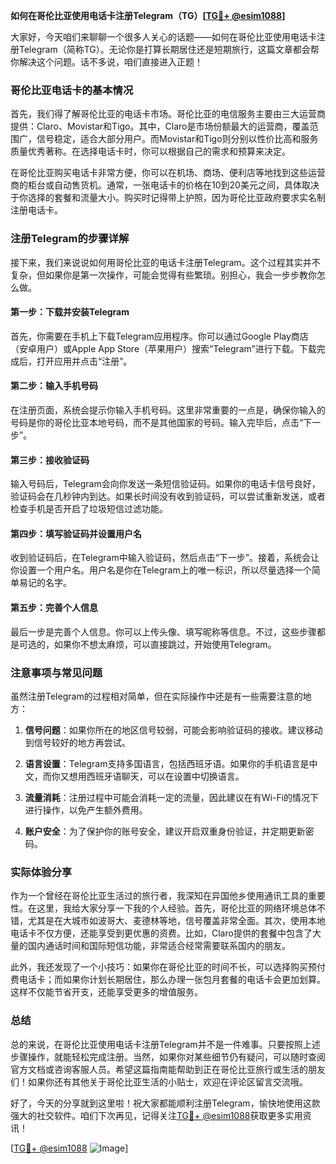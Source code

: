 **如何在哥伦比亚使用电话卡注册Telegram（TG）[[TG💪+ @esim1088](https://t.me/s/esim1088)]**

大家好，今天咱们来聊聊一个很多人关心的话题——如何在哥伦比亚使用电话卡注册Telegram（简称TG）。无论你是打算长期居住还是短期旅行，这篇文章都会帮你解决这个问题。话不多说，咱们直接进入正题！

### 哥伦比亚电话卡的基本情况

首先，我们得了解哥伦比亚的电话卡市场。哥伦比亚的电信服务主要由三大运营商提供：Claro、Movistar和Tigo。其中，Claro是市场份额最大的运营商，覆盖范围广，信号稳定，适合大部分用户。而Movistar和Tigo则分别以性价比高和服务质量优秀著称。在选择电话卡时，你可以根据自己的需求和预算来决定。

在哥伦比亚购买电话卡非常方便，你可以在机场、商场、便利店等地找到这些运营商的柜台或自动售货机。通常，一张电话卡的价格在10到20美元之间，具体取决于你选择的套餐和流量大小。购买时记得带上护照，因为哥伦比亚政府要求实名制注册电话卡。

### 注册Telegram的步骤详解

接下来，我们来说说如何用哥伦比亚的电话卡注册Telegram。这个过程其实并不复杂，但如果你是第一次操作，可能会觉得有些繁琐。别担心，我会一步步教你怎么做。

#### 第一步：下载并安装Telegram

首先，你需要在手机上下载Telegram应用程序。你可以通过Google Play商店（安卓用户）或Apple App Store（苹果用户）搜索“Telegram”进行下载。下载完成后，打开应用并点击“注册”。

#### 第二步：输入手机号码

在注册页面，系统会提示你输入手机号码。这里非常重要的一点是，确保你输入的号码是你的哥伦比亚本地号码，而不是其他国家的号码。输入完毕后，点击“下一步”。

#### 第三步：接收验证码

输入号码后，Telegram会向你发送一条短信验证码。如果你的电话卡信号良好，验证码会在几秒钟内到达。如果长时间没有收到验证码，可以尝试重新发送，或者检查手机是否开启了垃圾短信过滤功能。

#### 第四步：填写验证码并设置用户名

收到验证码后，在Telegram中输入验证码，然后点击“下一步”。接着，系统会让你设置一个用户名。用户名是你在Telegram上的唯一标识，所以尽量选择一个简单易记的名字。

#### 第五步：完善个人信息

最后一步是完善个人信息。你可以上传头像、填写昵称等信息。不过，这些步骤都是可选的，如果你不想太麻烦，可以直接跳过，开始使用Telegram。

### 注意事项与常见问题

虽然注册Telegram的过程相对简单，但在实际操作中还是有一些需要注意的地方：

1. **信号问题**：如果你所在的地区信号较弱，可能会影响验证码的接收。建议移动到信号较好的地方再尝试。
   
2. **语言设置**：Telegram支持多国语言，包括西班牙语。如果你的手机语言是中文，而你又想用西班牙语聊天，可以在设置中切换语言。

3. **流量消耗**：注册过程中可能会消耗一定的流量，因此建议在有Wi-Fi的情况下进行操作，以免产生额外费用。

4. **账户安全**：为了保护你的账号安全，建议开启双重身份验证，并定期更新密码。

### 实际体验分享

作为一个曾经在哥伦比亚生活过的旅行者，我深知在异国他乡使用通讯工具的重要性。在这里，我给大家分享一下我的个人经验。首先，哥伦比亚的网络环境总体不错，尤其是在大城市如波哥大、麦德林等地，信号覆盖非常全面。其次，使用本地电话卡不仅方便，还能享受到更优惠的资费。比如，Claro提供的套餐中包含了大量的国内通话时间和国际短信功能，非常适合经常需要联系国内的朋友。

此外，我还发现了一个小技巧：如果你在哥伦比亚的时间不长，可以选择购买预付费电话卡；而如果你计划长期居住，那么办理一张包月套餐的电话卡会更加划算。这样不仅能节省开支，还能享受更多的增值服务。

### 总结

总的来说，在哥伦比亚使用电话卡注册Telegram并不是一件难事。只要按照上述步骤操作，就能轻松完成注册。当然，如果你对某些细节仍有疑问，可以随时查阅官方文档或咨询客服人员。希望这篇指南能帮助到正在哥伦比亚旅行或生活的朋友们！如果你还有其他关于哥伦比亚生活的小贴士，欢迎在评论区留言交流哦。

好了，今天的分享就到这里啦！祝大家都能顺利注册Telegram，愉快地使用这款强大的社交软件。咱们下次再见，记得关注[TG💪+ @esim1088](https://t.me/s/esim1088)获取更多实用资讯！

[[TG💪+ @esim1088](https://t.me/s/esim1088) ![Image](https://i.postimg.cc/4NQfJmqS/Snipaste-2025-05-13-00-14-12.png)]